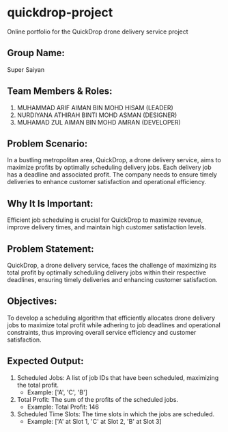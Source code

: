 # quickdrop-project
Online portfolio for the QuickDrop drone delivery service project

## Group Name:
Super Saiyan

## Team Members & Roles:
1. MUHAMMAD ARIF AIMAN BIN MOHD HISAM	(LEADER)
2. NURDIYANA ATHIRAH BINTI MOHD ASMAN	(DESIGNER)
3. MUHAMAD ZUL AIMAN BIN MOHD AMRAN	(DEVELOPER)

## Problem Scenario:
In a bustling metropolitan area, QuickDrop, a drone delivery service, aims to maximize profits by optimally scheduling delivery jobs. Each delivery job has a deadline and associated profit. The company needs to ensure timely deliveries to enhance customer satisfaction and operational efficiency.

## Why It Is Important:
Efficient job scheduling is crucial for QuickDrop to maximize revenue, improve delivery times, and maintain high customer satisfaction levels.

## Problem Statement:
QuickDrop, a drone delivery service, faces the challenge of maximizing its total profit by optimally scheduling delivery jobs within their respective deadlines, ensuring timely deliveries and enhancing customer satisfaction.

## Objectives:
To develop a scheduling algorithm that efficiently allocates drone delivery jobs to maximize total profit while adhering to job deadlines and operational constraints, thus improving overall service efficiency and customer satisfaction.

## Expected Output:
1. Scheduled Jobs: A list of job IDs that have been scheduled, maximizing the total profit.
   - Example: ['A', 'C', 'B']
2. Total Profit: The sum of the profits of the scheduled jobs.
   - Example: Total Profit: 146
3. Scheduled Time Slots: The time slots in which the jobs are scheduled.
   - Example: ['A' at Slot 1, 'C' at Slot 2, 'B' at Slot 3]




